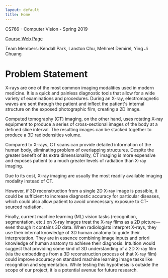 ```yaml
---
layout: default
title: Home
---
```


CS766 - Computer Vision - Spring 2019

[Course Web Page](http://pages.cs.wisc.edu/~mohitg/courses/CS766/)


Team Members: Kendall Park, Lanston Chu, Mehmet Demirel, Ying Ji Chuang


# Problem Statement

X-rays are one of the most common imaging modalities used in modern medicine. It is a quick and painless diagnostic tools that allow for a wide variety of examinations and procedures. During an X-ray, electromagnetic waves are sent through the patient and inflect the patient's internal structure on the exposed photographic film, creating a 2D image. 

Computed tomography (CT) imaging, on the other hand, uses rotating X-ray equipment to produce a series of cross-sectional images of the body at a defined slice interval. The resulting images can be stacked together to produce a 3D radiodensities volume.

Compared to X-rays, CT scans can provide detailed information of the human body, eliminating problem of overlapping structures. Despite the greater benefit of its extra dimensionality, CT imaging is more expensive and exposes patient to a much greater levels of radiation than X-ray imaging.

Due to its cost, X-ray imaging are usually the most readily available imaging modality instead of CT.


However, if 3D reconstruction from a single 2D X-ray image is possible, it could be sufficient to increase diagnostic accuracy for particular diseases, which could also allow patient to avoid unnecessary exposure to CT-sourced radiation. 


Finally, current machine learning (ML) vision tasks (recognition, segmentation, etc.) on X-ray images treat the X-ray films as a 2D picture—even though it contains 3D data. When radiologists interpret X-rays, they use their internal knowledge of 3D human anatomy to guide their interpretation. They are in essence combining image inputs and priori knowledge of human anatomy to achieve their diagnosis. Intuition would suggest that providing some kind of 3D understanding of a 2D X-ray film (via the embeddings from a 3D reconstruction process of that X-ray film) could improve accuracy on standard machine learning image tasks like recognition and segmentation. While testing this hypothesis is outside the scope of our project, it is a potential avenue for future research.





